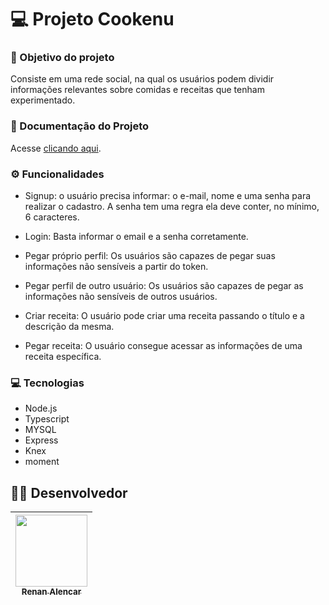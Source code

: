 # 💻 Projeto Cookenu

### :dart: Objetivo do projeto
Consiste em uma rede social, na qual os usuários podem dividir informações relevantes sobre comidas e receitas que tenham experimentado. 

### 🔗 Documentação do Projeto
Acesse [clicando aqui](https://documenter.getpostman.com/view/20354712/VUr1FC1Q).

### ⚙️ Funcionalidades
- Signup: o usuário precisa informar: o e-mail, nome e uma senha para realizar o cadastro. A senha tem uma regra ela deve conter, no mínimo, 6 caracteres.

- Login: Basta informar o email e a senha corretamente.

- Pegar próprio perfil: Os usuários são capazes de pegar suas informações não sensíveis a partir do token.

- Pegar perfil de outro usuário: Os usuários são capazes de pegar as informações não sensíveis de outros usuários.

- Criar receita: O usuário pode criar uma receita passando o título e a descrição da mesma.

- Pegar receita: O usuário consegue acessar as informações de uma receita específica.

### :computer: Tecnologias
- Node.js
- Typescript
- MYSQL
- Express
- Knex
- moment


##  :man_technologist: Desenvolvedor
| [<img src="https://avatars.githubusercontent.com/u/69327864?s=96&v=4" width=115><br><sub>Renan Alencar</sub>](https://github.com/Renan-Ma)
| :---: | 

